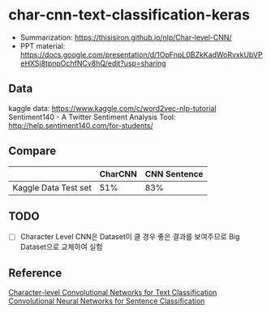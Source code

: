 # char-cnn-text-classification-keras

- Summarization: https://thisisiron.github.io/nlp/Char-level-CNN/
- PPT material: https://docs.google.com/presentation/d/1OpFnpL0BZkKadWoRvxkUbVPeHXSj8tpnpOchfNCv8hQ/edit?usp=sharing

## Data
kaggle data: https://www.kaggle.com/c/word2vec-nlp-tutorial<br>
Sentiment140 - A Twitter Sentiment Analysis Tool: http://help.sentiment140.com/for-students/

## Compare
|                      | CharCNN | CNN Sentence |
|----------------------|---------|--------------|
| Kaggle Data Test set | 51%     | 83%          |

## TODO
- [ ] Character Level CNN은 Dataset이 클 경우 좋은 결과를 보여주므로 Big Dataset으로 교체하여 실험

## Reference
[Character-level Convolutional Networks for Text Classification](https://papers.nips.cc/paper/5782-character-level-convolutional-networks-for-text-classification.pdf)<br>
[Convolutional Neural Networks for Sentence Classification](https://arxiv.org/abs/1408.5882)
